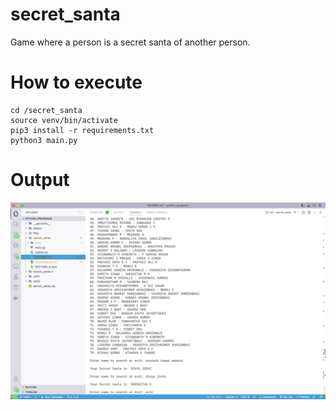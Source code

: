 # secret_santa

Game where a person is a secret santa of another person.

# How to execute

```
cd /secret_santa
source venv/bin/activate
pip3 install -r requirements.txt
python3 main.py
```

# Output
![Output-Image](/output.png)
